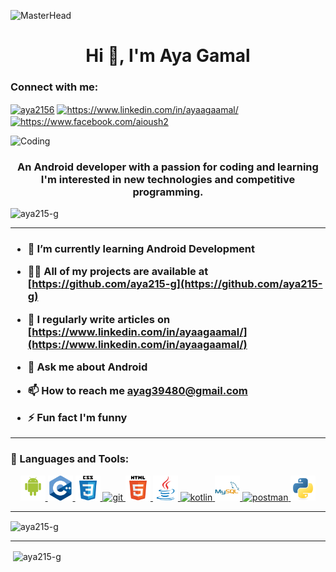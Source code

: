 ![MasterHead](https://1.bp.blogspot.com/-7A4WynwLsMw/XbBpCXG8fHI/AAAAAAAAMt4/uOa1bpLskYgrwGbllhSu2SDj_Mig8SXJQCLcBGAsYHQ/s1600/2000_600px.gif)


<h1 align="center">Hi 👋, I'm Aya Gamal</h1>


<h3 align="left">Connect with me:</h3>
<p align="left">
<a href="https://twitter.com/aya2156" target="blank"><img align="center" src="https://raw.githubusercontent.com/rahuldkjain/github-profile-readme-generator/master/src/images/icons/Social/twitter.svg" alt="aya2156" height="30" width="40" /></a>
<a href="https://www.linkedin.com/in/ayaagaamal/" target="blank"><img align="center" src="https://raw.githubusercontent.com/rahuldkjain/github-profile-readme-generator/master/src/images/icons/Social/linked-in-alt.svg" alt="https://www.linkedin.com/in/ayaagaamal/" height="30" width="40" /></a>
<a href="https://fb.com/https://www.facebook.com/aioush2" target="blank"><img align="center" src="https://raw.githubusercontent.com/rahuldkjain/github-profile-readme-generator/master/src/images/icons/Social/facebook.svg" alt="https://www.facebook.com/aioush2" height="30" width="40" /></a>
</p>

<img src="https://cdn.dribbble.com/users/1162077/screenshots/3917576/support.gif" alt="Coding" class="center" >

<h3 align="center">An Android developer with a passion for coding and learning I'm interested in new technologies and competitive programming.</h3>

<p align="left"> <img src="https://komarev.com/ghpvc/?username=aya215-g&label=Profile%20views&color=0e75b6&style=flat" alt="aya215-g" /> </p>
 <hr align="center">


<h3 align="left">

- 🌱 I’m currently learning **Android Development**

- 👨‍💻 All of my projects are available at [https://github.com/aya215-g](https://github.com/aya215-g)

- 📝 I regularly write articles on [https://www.linkedin.com/in/ayaagaamal/](https://www.linkedin.com/in/ayaagaamal/)

- 💬 Ask me about **Android**

- 📫 How to reach me **ayag39480@gmail.com**

- ⚡ Fun fact **I'm funny**
  </h3>
<hr align="center">

<h3 align="left">🤯 Languages and Tools:</h3>
<p align="center"> <a href="https://developer.android.com" target="_blank" rel="noreferrer"> <img src="https://raw.githubusercontent.com/devicons/devicon/master/icons/android/android-original-wordmark.svg" alt="android" width="40" height="40"/> </a> <a href="https://www.w3schools.com/cpp/" target="_blank" rel="noreferrer"> <img src="https://raw.githubusercontent.com/devicons/devicon/master/icons/cplusplus/cplusplus-original.svg" alt="cplusplus" width="40" height="40"/> </a> <a href="https://www.w3schools.com/css/" target="_blank" rel="noreferrer"> <img src="https://raw.githubusercontent.com/devicons/devicon/master/icons/css3/css3-original-wordmark.svg" alt="css3" width="40" height="40"/> </a> <a href="https://git-scm.com/" target="_blank" rel="noreferrer"> <img src="https://www.vectorlogo.zone/logos/git-scm/git-scm-icon.svg" alt="git" width="40" height="40"/> </a> <a href="https://www.w3.org/html/" target="_blank" rel="noreferrer"> <img src="https://raw.githubusercontent.com/devicons/devicon/master/icons/html5/html5-original-wordmark.svg" alt="html5" width="40" height="40"/> </a> <a href="https://www.java.com" target="_blank" rel="noreferrer"> <img src="https://raw.githubusercontent.com/devicons/devicon/master/icons/java/java-original.svg" alt="java" width="40" height="40"/> </a> <a href="https://kotlinlang.org" target="_blank" rel="noreferrer"> <img src="https://www.vectorlogo.zone/logos/kotlinlang/kotlinlang-icon.svg" alt="kotlin" width="40" height="40"/> </a> <a href="https://www.mysql.com/" target="_blank" rel="noreferrer"> <img src="https://raw.githubusercontent.com/devicons/devicon/master/icons/mysql/mysql-original-wordmark.svg" alt="mysql" width="40" height="40"/> </a> <a href="https://postman.com" target="_blank" rel="noreferrer"> <img src="https://www.vectorlogo.zone/logos/getpostman/getpostman-icon.svg" alt="postman" width="40" height="40"/> </a> <a href="https://www.python.org" target="_blank" rel="noreferrer"> <img src="https://raw.githubusercontent.com/devicons/devicon/master/icons/python/python-original.svg" alt="python" width="40" height="40"/> </a> </p>
<hr align="center">
<p><img align="center" src="https://github-readme-stats.vercel.app/api/top-langs?username=aya215-g&show_icons=true&locale=en&layout=compact" alt="aya215-g" /></p>
<hr align="center">
<p>&nbsp;<img align="center" src="https://github-readme-stats.vercel.app/api?username=aya215-g&show_icons=true&locale=en" alt="aya215-g" /></p>
